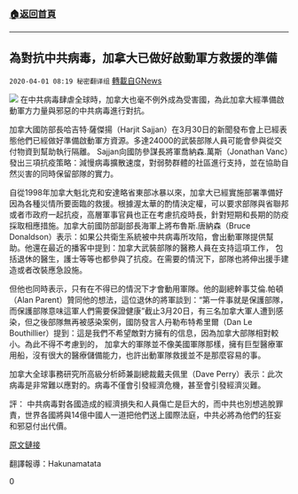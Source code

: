 ###  [:house:返回首頁](https://github.com/ourhimalayas/txt)
---

## 為對抗中共病毒，加拿大已做好啟動軍方救援的準備
`2020-04-01 08:19 秘密翻译组` [轉載自GNews](https://gnews.org/zh-hant/159076/)

![](https://s3-ap-northeast-1.amazonaws.com/news.guo.offload.media/wp-content/uploads/2020/04/01081757/1-1.png)
在中共病毒肆虐全球時，加拿大也毫不例外成為受害國，為此加拿大經準備啟動軍方力量與邪惡的中共病毒進行對抗。

加拿大國防部長哈吉特·薩傑揚（Harjit Sajjan）在3月30日的新聞發布會上已經表態他們已經做好準備啟動軍方資源。多達24000的武裝部隊人員可能會參與從交付物資到幫助執行隔離。 Sajjan向國防參謀長將軍喬納森.萬斯（Jonathan Vanc）發出三項抗疫策略：減慢病毒擴散速度，對弱勢群體的社區進行支持，並在協助自然災害的同時保留部隊的實力。

自從1998年加拿大魁北克和安達略省東部冰暴以來，加拿大已經實施部署準備好因為各種災情所要面臨的救援。根據渥太華的酌情決定權，可以要求部隊與省聯邦或者市政府一起抗疫，高層軍事官員也正在考慮抗疫時長，針對短期和長期的防疫採取相應措施。加拿大前國防部副部長海軍上將布魯斯.唐納森（Bruce Donaldson）表示：如果公共衛生系統被中共病毒所攻陷，會出動軍隊提供幫助。他還在最近的播客中提到：加拿大武裝部隊的醫務人員在支持這項工作， 包括退休的醫生，護士等等也都參與了抗疫。在需要的情況下，部隊也將伸出援手建造或者改裝應急設施。

但他也同時表示，只有在不得已的情況下才會動用軍隊。他的副總幹事艾倫.帕頓（Alan Parent）贊同他的想法，這位退休的將軍談到：“第一件事就是保護部隊，而保護部隊意味這軍人們需要保證健康”截止3月20日，有三名加拿大軍人遭到感染，但之後部隊無再被感染案例，國防發言人丹勒布特希里爾（Dan Le Bouthillier）提到：這是我們不希望敵對方擁有的信息，因為加拿大部隊相對較小。為此不得不考慮到的， 加拿大的軍隊並不像美國軍隊那樣，擁有巨型醫療軍用船，沒有很大的醫療儲備能力，也許出動軍隊救援並不是那麼容易的事。

加拿大全球事務研究所高級分析師兼副總裁戴夫佩里（Dave Perry）表示：此次病毒是非常難以應對的。病毒不僅會引發經濟危機，甚至會引發經濟災難。

評： 中共病毒對各國造成的經濟損失和人員傷亡是巨大的，而中共也別想逃脫罪責，世界各國將與14億中國人一道把他們送上國際法庭，中共必將為他們的狂妄和邪惡付出代價。

[原文鏈接](https://www.theepochtimes.com/canadian-forces-prepare-to-do-battle-with-ccp-virus_3292502.html#)

翻譯報導：Hakunamatata

0
